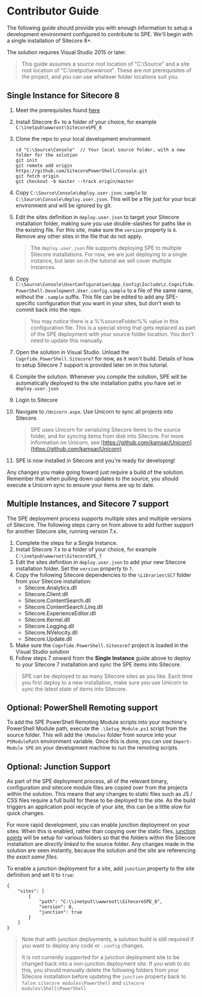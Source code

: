 # Contributor Guide

The following guide should provide you with enough information to setup a development environment configured to contribute to SPE. We'll begin with a single installation of Sitecore 8+.

The solution requires Visual Studio 2015 or later.

> This guide assumes a source root location of "C:\Source" and a site root location of "C:\inetput\wwwroot". These are not prerequisites of the project, and you can use whatever folder locations suit you.

## Single Instance for Sitecore 8

1. Meet the prerequisites found [here](./)
2. Install Sitecore 8+ to a folder of your choice, for example `C:\inetpub\wwwroot\SitecoreSPE_8`
3. Clone the repo to your local development environment

   ```text
   cd "C:\Source\Console"  // Your local source folder, with a new folder for the solution
   git init
   git remote add origin https://github.com/SitecorePowerShell/Console.git
   git fetch origin
   git checkout -b master --track origin/master
   ```

4. Copy `C:\Source\Console\deploy.user.json.sample` to `C:\Source\Console\deploy.user.json`. This will be a file just for your local environment and will be ignored by git.
5. Edit the sites definition in `deploy.user.json` to target your Sitecore installation folder, making sure you use double-slashes for paths like in the existing file. For this site, make sure the `version` property is `8`. Remove any other sites in the file that do not apply.

   > The `deploy.user.json` file supports deploying SPE to multiple Sitecore installations. For now, we are just deploying to a single instance, but later on in the tutorial we will cover multiple instances.

6. Copy `C:\Source\Console\UserConfiguration\App_Config\Include\z.Cognifide.PowerShell.Development.User.config.sample` to a file of the same name, without the `.sample` suffix. This file can be edited to add any SPE-specific configuration that you want in your sites, but don't wish to commit back into the repo.

   > You may notice there is a %%sourceFolder%% value in this configuration file. This is a special string that gets replaced as part of the SPE deployment with your source folder location. You don't need to update this manually.

7. Open the solution in Visual Studio. Unload the `Cognfide.PowerShell.Sitecore7` for now, as it won't build. Details of how to setup Sitecore 7 support is provided later on in this tutorial.
8. Compile the solution. Whenever you compile the solution, SPE will be automatically deployed to the site installation paths you have set in `deploy.user.json`
9. Login to Sitecore
10. Navigate to `/Unicorn.aspx`. Use Unicorn to sync all projects into Sitecore.

    > SPE uses Unicorn for serializing Sitecore items to the source folder, and for syncing items from disk into Sitecore. For more information on Unicorn, see [https://github.com/kamsar/Unicorn](https://github.com/kamsar/Unicorn)

11. SPE is now installed in Sitecore and you're ready for developing!

Any changes you make going foward just require a build of the solution. Remember that when pulling down updates to the source, you should execute a Unicorn sync to ensure your items are up to date.

## Multiple Instances, and Sitecore 7 support

The SPE deployment process supports multiple sites and multiple versions of Sitecore. The following steps carry on from above to add further support for another Sitecore site, running version 7.x.

1. Complete the steps for a Single Instance.
2. Install Sitecore 7.x to a folder of your choice, for example `C:\inetpub\wwwroot\SitecoreSPE_7`
3. Edit the sites definition in `deploy.user.json` to add your new Sitecore installation folder. Set the `version` property to `7`.
4. Copy the following Sitecore dependencies to the `\Libraries\SC7` folder from your Sitecore installation:
   * Sitecore.Analytics.dll
   * Sitecore.Client.dll
   * Sitecore.ContentSearch.dll
   * Sitecore.ContentSearch.Linq.dll
   * Sitecore.ExperienceEditor.dll
   * Sitecore.Kernel.dll
   * Sitecore.Logging.dll
   * Sitecore.NVelocity.dll
   * Sitecore.Update.dll
5. Make sure the `Cognfide.PowerShell.Sitecore7` project is loaded in the Visual Studio solution
6. Follow steps 7 onward from the **Single Instance** guide above to deploy to your Sitecore 7 installation and sync the SPE items into Sitecore.

> SPE can be deployed to as many Sitecore sites as you like. Each time you first deploy to a new installation, make sure you use Unicorn to sync the latest state of items into Sitecore.

## Optional: PowerShell Remoting support

To add the SPE PowerShell Remoting Module scripts into your machine's PowerShell Module path, execute the `.\Setup_Module.ps1` script from the source folder. This will add the `\Modules` folder from source into your `PSModulePath` environment variable. Once this is done, you can use `Import-Module SPE` on your development machine to run the remoting scripts.

## Optional: Junction Support

As part of the SPE deployment process, all of the relevant binary, configuration and sitecore module files are copied over from the projects within the solution. This means that any changes to static files such as JS / CSS files require a full build for these to be deployed to the site. As the build triggers an application pool recycle of your site, this can be a little slow for quick changes.

For more rapid development, you can enable junction deployment on your sites. When this is enabled, rather than copying over the static files, [junction points](https://en.wikipedia.org/wiki/NTFS_junction_point) will be setup for various folders so that the folders within the Sitecore installation are _directly linked_ to the source folder. Any changes made in the solution are seen instantly, because the solution and the site are referencing _the exact same files_.

To enable a junction deployment for a site, add `junction` property to the site definition and set it to `true`:

```text
{ 
    "sites": [
        {
            "path": "C:\\inetput\\wwwroot\\SitecoreSPE_8",
            "version": 8,
            "junction": true
        }
    ]
}
```

> Note that with junction deployments, a solution build is still required if you want to deploy any code or `.config` changes.
>
> It is not currently supported for a junction deployment site to be changed back into a non-junction deployment site. If you wish to do this, you should manually delete the following folders from your Sitecore installation before updating the `junction` property back to `false`: `sitecore modules\PowerShell` and `sitecore modules\Shell\PowerShell`

